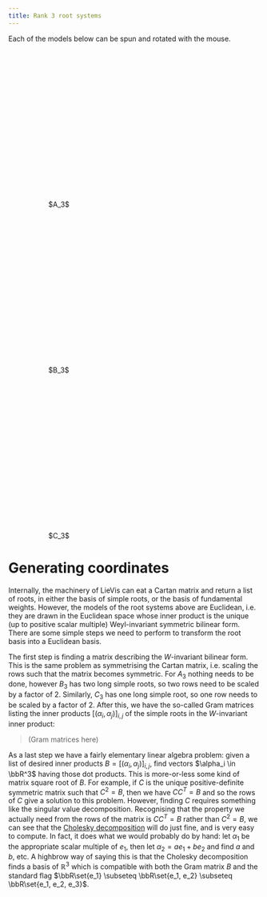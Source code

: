 ```yaml
---
title: Rank 3 root systems
---
```


<script type="module">
    import {createRootVis} from './rank3d.ts'

    createRootVis('A', 3, document.getElementById('A3'))
    createRootVis('B', 3, document.getElementById('B3'))
    createRootVis('C', 3, document.getElementById('C3'))
</script>

<style>
    figure .model { width: 300px; height: 300px; }
</style>

Each of the models below can be spun and rotated with the mouse.

<figure class="row">
    <figure class="col">
        <div class="model" id="A3"></div>
        <figcaption>$A_3$</figcaption>
    </figure>
    <figure class="col">
        <div class="model" id="B3"></div>
        <figcaption>$B_3$</figcaption>
    </figure>
    <figure class="col">
        <div class="model" id="C3"></div>
        <figcaption>$C_3$</figcaption>
    </figure>
</figure>


# Generating coordinates

Internally, the machinery of LieVis can eat a Cartan matrix and return a list of roots, in either the basis of simple roots, or the basis of fundamental weights. However, the models of the root systems above are Euclidean, i.e. they are drawn in the Euclidean space whose inner product is the unique (up to positive scalar multiple) Weyl-invariant symmetric bilinear form. There are some simple steps we need to perform to transform the root basis into a Euclidean basis.

The first step is finding a matrix describing the $W$-invariant bilinear form. This is the same problem as symmetrising the Cartan matrix, i.e. scaling the rows such that the matrix becomes symmetric. For $A_3$ nothing needs to be done, however $B_3$ has two long simple roots, so two rows need to be scaled by a factor of $2$. Similarly, $C_3$ has one long simple root, so one row needs to be scaled by a factor of 2. After this, we have the so-called Gram matrices listing the inner products $[(\alpha_i, \alpha_j)]_{i, j}$ of the simple roots in the $W$-invariant inner product:

> (Gram matrices here)

As a last step we have a fairly elementary linear algebra problem: given a list of desired inner products $B = [(\alpha_i, \alpha_j)]_{i, j}$, find vectors $\alpha_i \in \bbR^3$ having those dot products. This is more-or-less some kind of matrix square root of $B$. For example, if $C$ is the unique positive-definite symmetric matrix such that $C^2 = B$, then we have $C C^T = B$ and so the rows of $C$ give a solution to this problem. However, finding $C$ requires something like the singular value decomposition. Recognising that the property we actually need from the rows of the matrix is $CC^T = B$ rather than $C^2 = B$, we can see that the [Cholesky decomposition](https://en.wikipedia.org/wiki/Cholesky_decomposition) will do just fine, and is very easy to compute. In fact, it does what we would probably do by hand: let $\alpha_1$ be the appropriate scalar multiple of $e_1$, then let $\alpha_2 = a e_1 + b e_2$ and find $a$ and $b$, etc. A highbrow way of saying this is that the Cholesky decomposition finds a basis of $\mathbb{R}^3$ which is compatible with both the Gram matrix $B$ and the standard flag $\bbR\set{e_1} \subseteq \bbR\set{e_1, e_2} \subseteq \bbR\set{e_1, e_2, e_3}$.
